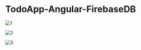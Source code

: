 # TodoApp-Angular-FirebaseDB

![1](https://github.com/eraybahcegulu/todo-app-angular/assets/84785201/ab27004b-81ee-4240-b935-0fe29b090b3c)

![2](https://github.com/eraybahcegulu/todo-app-angular/assets/84785201/d5c6a8b6-24c8-4141-894b-1245195a20dc)

![3](https://github.com/eraybahcegulu/todo-app-angular/assets/84785201/76c4af73-e466-4e5a-aad9-6d96d8c57512)
